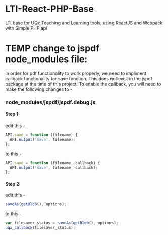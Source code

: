 # LTI-React-PHP-Base
LTI base for UQx Teaching and Learning tools, using ReactJS and Webpack with Simple PHP api


# TEMP change to jspdf node_modules file:
in order for pdf functionality to work properly, we need to impliment callback functionality for save function. This does not exist in the jspdf package at the time of this project. To enable the callback, you will need to make the following changes to -

### node_modules/jspdf/jspdf.debug.js

#### Step 1:
edit this -
 ```javascript
 API.save = function (filename) {
   API.output('save', filename);
 };
 ```

to this -
```javascript
API.save = function (filename, callback) {
  API.output('save', filename, callback);
};
```
#### Step 2:
edit this -
 ```javascript
 saveAs(getBlob(), options);
 ```

to this -
```javascript
var filesaver_status = saveAs(getBlob(), options);
uqx_callback(filesaver_status);
```
